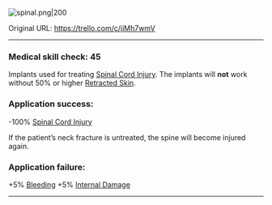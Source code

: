 ![spinal.png\|200](/Items/Spinal%20Cord%20Implants%20-%20Attachments/6718845db30472d958dd7ca3.png)

Original URL: https://trello.com/c/jiMh7wmV

---

### Medical skill check: 45

Implants used for treating [Spinal Cord Injury](../Head_Brain/Spinal%20Cord%20Injury.md). The implants will **not** work without 50% or higher [Retracted Skin](../Surgery/Retracted%20Skin.md).

### Application success:

\-100% [Spinal Cord Injury](../Head_Brain/Spinal%20Cord%20Injury.md)

If the patient’s neck fracture is untreated, the spine will become injured again.

### Application failure:

\+5% [Bleeding](../Any%20bodypart/Bleeding.md)
\+5% [Internal Damage](../Any%20bodypart/archived/Internal%20Damage.md)

---

